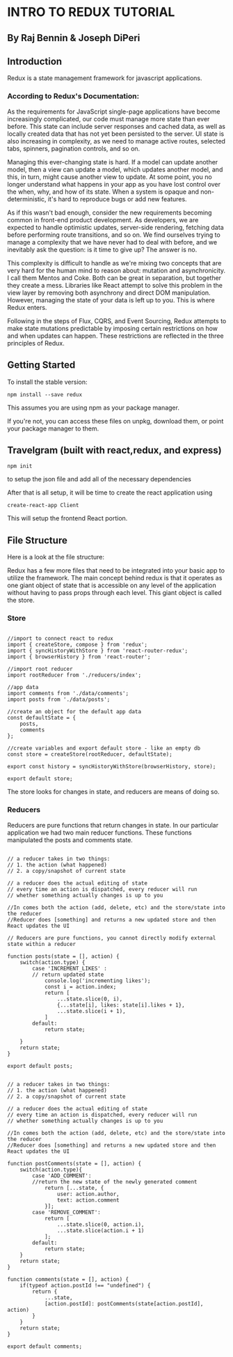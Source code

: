 
# INTRO TO REDUX TUTORIAL

## By Raj Bennin & Joseph DiPeri

## Introduction

Redux is a state management framework for javascript applications.

### According to Redux's Documentation: 

As the requirements for JavaScript single-page applications have become increasingly complicated, our code must manage more state than ever before. This state can include server responses and cached data, as well as locally created data that has not yet been persisted to the server. UI state is also increasing in complexity, as we need to manage active routes, selected tabs, spinners, pagination controls, and so on.

Managing this ever-changing state is hard. If a model can update another model, then a view can update a model, which updates another model, and this, in turn, might cause another view to update. At some point, you no longer understand what happens in your app as you have lost control over the when, why, and how of its state. When a system is opaque and non-deterministic, it's hard to reproduce bugs or add new features.

As if this wasn't bad enough, consider the new requirements becoming common in front-end product development. As developers, we are expected to handle optimistic updates, server-side rendering, fetching data before performing route transitions, and so on. We find ourselves trying to manage a complexity that we have never had to deal with before, and we inevitably ask the question: is it time to give up? The answer is no.

This complexity is difficult to handle as we're mixing two concepts that are very hard for the human mind to reason about: mutation and asynchronicity. I call them Mentos and Coke. Both can be great in separation, but together they create a mess. Libraries like React attempt to solve this problem in the view layer by removing both asynchrony and direct DOM manipulation. However, managing the state of your data is left up to you. This is where Redux enters.

Following in the steps of Flux, CQRS, and Event Sourcing, Redux attempts to make state mutations predictable by imposing certain restrictions on how and when updates can happen. These restrictions are reflected in the three principles of Redux.

## Getting Started

To install the stable version:

` npm install --save redux `

This assumes you are using npm as your package manager.

If you're not, you can access these files on unpkg, download them, or point your package manager to them.

## Travelgram (built with react,redux, and express)

`npm init `

to setup  the json file and add all of the necessary dependencies

After that is all setup, it will be time to create the react application using

`create-react-app Client `

This will setup the frontend React portion.

## File Structure

Here is a look at the file structure:

Redux has a few more files that need to be integrated into your basic app to utilize the framework. The main concept behind redux is that it operates as one giant object of state that is accessible on any level of the application without having to pass props through each level. This giant object is called the store.

### Store
```

//import to connect react to redux
import { createStore, compose } from 'redux';
import { syncHistoryWithStore } from 'react-router-redux';
import { browserHistory } from 'react-router';

//import root reducer
import rootReducer from './reducers/index';

//app data
import comments from './data/comments';
import posts from './data/posts';

//create an object for the default app data
const defaultState = {
    posts,
    comments
};

//create variables and export default store - like an empty db 
const store = createStore(rootReducer, defaultState);

export const history = syncHistoryWithStore(browserHistory, store);

export default store; 

```

The store looks for changes in state, and reducers are means of doing so.

### Reducers

 Reducers are pure functions that return changes in state. In our particular application we had two main reducer functions. These functions manipulated the posts and comments state.

``` 

// a reducer takes in two things:
// 1. the action (what happened)
// 2. a copy/snapshot of current state

// a reducer does the actual editing of state
// every time an action is dispatched, every reducer will run
// whether something actually changes is up to you

//In comes both the action (add, delete, etc) and the store/state into the reducer
//Reducer does [something] and returns a new updated store and then React updates the UI

// Reducers are pure functions, you cannot directly modify external state within a reducer 

function posts(state = [], action) {
    switch(action.type) {
        case 'INCREMENT_LIKES' :
        // return updated state
            console.log('incrementing likes');
            const i = action.index;
            return [
                ...state.slice(0, i),
                {...state[i], likes: state[i].likes + 1},
                ...state.slice(i + 1),
            ]
        default:
            return state;

    }
    return state;
}

export default posts; 

```

```

// a reducer takes in two things:
// 1. the action (what happened)
// 2. a copy/snapshot of current state

// a reducer does the actual editing of state
// every time an action is dispatched, every reducer will run
// whether something actually changes is up to you

//In comes both the action (add, delete, etc) and the store/state into the reducer
//Reducer does [something] and returns a new updated store and then React updates the UI

function postComments(state = [], action) {
    switch(action.type){
        case 'ADD_COMMENT':
        //return the new state of the newly generated comment
            return [...state, {
                user: action.author,
                text: action.comment
            }];
        case 'REMOVE_COMMENT':
            return [
                ...state.slice(0, action.i),
                ...state.slice(action.i + 1)
            ];
        default: 
            return state;
    }
    return state;
}

function comments(state = [], action) {
    if(typeof action.postId !== "undefined") {
        return {
            ...state,
            [action.postId]: postComments(state[action.postId], action)
        }
    }
    return state;
}

export default comments; 

```

